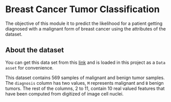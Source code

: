 # Breast Cancer Tumor Classification

The objective of this module it to predict the likelihood for a patient getting diagnosed with a malignant form of breast cancer using the attributes of the dataset.

## About the dataset

You can get this data set from this [link](https://archive.ics.uci.edu/ml/datasets/Breast+Cancer+Wisconsin+%28Diagnostic%29) and is loaded in this project as a `Data asset` for convenience.

This dataset contains 569 samples of malignant and benign tumor samples. The `diagnosis` column has two values, `M` represents malignant and `B` benign tumors. The rest of the columns, 2 to 11, contain 10 real valued features that have been computed from digitized of image cell nuclei.